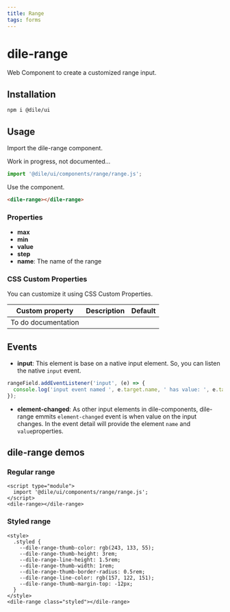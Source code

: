 ```yaml
---
title: Range
tags: forms
---
```


# dile-range

Web Component to create a customized range input.

## Installation

```bash
npm i @dile/ui
```

## Usage

Import the dile-range component.

Work in progress, not documented...

```javascript
import '@dile/ui/components/range/range.js';
```

Use the component.

```html
<dile-range></dile-range>
```

### Properties

- **max**
- **min**
- **value**
- **step**
- **name**: The name of the range

### CSS Custom Properties

You can customize it using CSS Custom Properties.

Custom property | Description | Default
----------------|-------------|---------
To do documentation | |

## Events

- **input**: This element is base on a native input element. So, you can listen the native `input` event.

```javascript
rangeField.addEventListener('input', (e) => {
  console.log('input event named ', e.target.name, ' has value: ', e.target.value);
});
```

- **element-changed**: As other input elements in dile-components, dile-range emmits ```element-changed``` event is when value on the input changes. In the event detail will provide the element ```name``` and ```value```properties.

## dile-range demos

### Regular range

```html:preview
<script type="module">
  import '@dile/ui/components/range/range.js';
</script>
<dile-range></dile-range>
```

### Styled range

```html:preview
<style>
  .styled {
    --dile-range-thumb-color: rgb(243, 133, 55);
    --dile-range-thumb-height: 3rem;
    --dile-range-line-height: 1.5rem;
    --dile-range-thumb-width: 1rem;
    --dile-range-thumb-border-radius: 0.5rem;
    --dile-range-line-color: rgb(157, 122, 151);
    --dile-range-thumb-margin-top: -12px;
  }
</style>
<dile-range class="styled"></dile-range>
```
